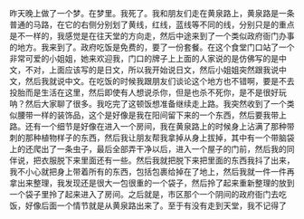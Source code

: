 昨天晚上做了一个梦。在梦里。我死了。我和朋友们走在黄泉路上，黄泉路是一条普通的马路，在它的右侧分别划了黄线，红线，蓝线等不同的线，分别只是的重点是不一样的，我感觉是在往天堂的方向走，然后中途来到了一个类似政府衙门办事的地方。我来到了。政府吃饭是免费的，要了一份套餐。在这个食堂门口站了一个非常可爱的小姐姐，她来欢迎我，门口的牌子上上面的人家说的是仿佛写的是中文，不对，上面应该写的是日文，所以我开始说日文，然后小姐姐突然跟我说中文，然后我就说中文。在吃饭的时候我跟朋友们谈论这个地方也不错啊，要是不去投胎而是生活在这里，然后即使有人想说杀你，但是也杀不死你，是不是很好玩呐？然后大家聊了很多。我吃完了这顿饭想准备继续走上路。我突然收到了一个类似腰带一样的装饰品，这个是好像是我在阳间留下来的一个东西，然后要我带上路。还有一个细节是好像在进入一个房间，我在黄泉路上的时候身上沾满了那种带刺的那种植物样子的东西，然后我让朋友帮我拿掉从身上拔掉，其中有一个带脑袋上的还爬出了一条虫子，最后全部弄干净以后，进入一个屋子的门前，然后我的同伴说，把衣服脱下来里面还有一些。然后我就把脱下来把里面的东西我抖了出来，我不小心就把身上带着所有的东西，包括包裹给掉在了地上，然后我就一件一件再拿出来整理，我发现还是很大一包很重的一个袋子，然后拎了起来重新整理的放到一个袋子里拎了起来进入了房间。之后就是，市区那个一个阴间的政府衙门去吃饭，好像后面一个情节就是从黄泉路出来了。至于有没有走到天堂，我不记得了
